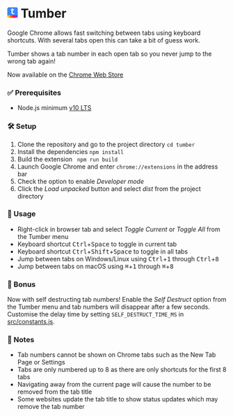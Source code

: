 # ![tumber logo](https://github.com/jonpatterson/tumber/blob/master/src/icons/icon24.png?raw=true) Tumber #

Google Chrome allows fast switching between tabs using keyboard shortcuts.  With several tabs open this can take a bit of guess work.

Tumber shows a tab number in each open tab so you never jump to the wrong tab again!

Now available on the [Chrome Web Store](https://chrome.google.com/webstore/detail/tumber-tab-numbers-for-go/ikjojkniefmpkobmoilpeiiaofcajlgo)

### ✅ Prerequisites ###
* Node.js minimum [v10 LTS](https://nodejs.org/download/release/latest-v10.x/)

### 🛠️ Setup ###
1. Clone the repository and go to the project directory ```cd tumber```
2. Install the dependencies ```npm install```
3. Build the extension ``` npm run build```
4. Launch Google Chrome and enter ```chrome://extensions``` in the address bar
5. Check the option to enable _Developer mode_
6. Click the _Load unpacked_ button and select _dist_ from the project directory

### 🔢 Usage ###
* Right-click in browser tab and select _Toggle Current_ or _Toggle All_ from the Tumber menu
* Keyboard shortcut <kbd>Ctrl</kbd>+<kbd>Space</kbd> to toggle in current tab
* Keyboard shortcut <kbd>Ctrl</kbd>+<kbd>Shift</kbd>+<kbd>Space</kbd> to toggle in all tabs
* Jump between tabs on Windows/Linux using <kbd>Ctrl</kbd>+<kbd>1</kbd> through <kbd>Ctrl</kbd>+<kbd>8</kbd>
* Jump between tabs on macOS using <kbd>&#8984;</kbd>+<kbd>1</kbd> through <kbd>&#8984;</kbd>+<kbd>8</kbd>

### 🎁 Bonus ###
Now with self destructing tab numbers!  Enable the _Self Destruct_ option from the Tumber menu and tab numbers will disappear after a few seconds.  Customise the delay time by setting ```SELF_DESTRUCT_TIME_MS``` in [src/constants.js](https://github.com/jonpatterson/tumber/blob/master/src/constants.js).

### 📝 Notes ###
* Tab numbers cannot be shown on Chrome tabs such as the New Tab Page or Settings
* Tabs are only numbered up to 8 as there are only shortcuts for the first 8 tabs
* Navigating away from the current page will cause the number to be removed from the tab title
* Some websites update the tab title to show status updates which may remove the tab number
